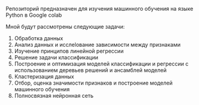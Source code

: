 Репозиторий предназначен для изучения машинного обучения на языке Python в Google colab

Мной будут рассмотрены следующие задачи:

  1. Обработка данных
  2. Анализ данных и исслеlование зависимости между признаками
  3. Изучение принципов линейной регрессии
  4. Решение задачи классификации
  5. Построение и оптимизация моделей классификации и регрессии с использованием деревьев решений и ансамблей моделей
  6. Кластеризация данных
  7. Отбор, оценка значимости признаков и построение моделей машинного обучения
  8. Полносвязная нейронная сеть
